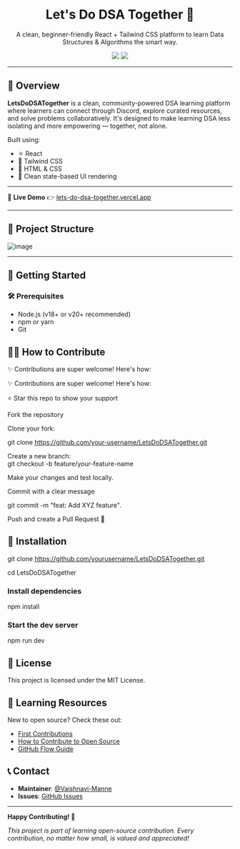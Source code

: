 <div align="center">
  <h1>Let's Do DSA Together 🚀</h1>
  <p>A clean, beginner-friendly React + Tailwind CSS platform to learn Data Structures & Algorithms the smart way.</p>

  <img src="https://img.shields.io/badge/Made%20with-React-blue?style=for-the-badge" />
  <img src="https://img.shields.io/badge/Level-Beginner%20Friendly-success?style=for-the-badge" />
</div>

---

## 📖 Overview

**LetsDoDSATogether** is a clean, community-powered DSA learning platform where learners can connect through Discord, explore curated resources, and solve problems collaboratively. It's designed to make learning DSA less isolating and more empowering — together, not alone.

Built using:
- ⚛️ React
- 💨 Tailwind CSS
- 🧾 HTML & CSS
- 🎯 Clean state-based UI rendering

---

🚀 **Live Demo** 👉 [lets-do-dsa-together.vercel.app](https://lets-do-dsa-together.vercel.app)

---

## 📂 Project Structure

![image](https://github.com/user-attachments/assets/faa606b0-4366-46ad-9304-d334250764f6)

---

## 🚀 Getting Started

### 🛠️ Prerequisites

- Node.js (v18+ or v20+ recommended)
- npm or yarn
- Git



## 🙋‍♀ How to Contribute
✨ Contributions are super welcome! Here's how:

✨ Contributions are super welcome! Here's how:

⭐ Star this repo to show your support

Fork the repository

Clone your fork:

git clone https://github.com/your-username/LetsDoDSATogether.git<br>

Create a new branch:<br>
git checkout -b feature/your-feature-name<br>

Make your changes and test locally.

Commit with a clear message<br>

git commit -m "feat: Add XYZ feature".<br>

Push and create a Pull Request 🚀

## 🔧 Installation
git clone https://github.com/yourusername/LetsDoDSATogether.git<br>

cd LetsDoDSATogether

### Install dependencies
npm install

### Start the dev server
npm run dev 
## 📄 License
This project is licensed under the MIT License.


## 🌱 Learning Resources

New to open source? Check these out:
- [First Contributions](https://firstcontributions.github.io/)
- [How to Contribute to Open Source](https://opensource.guide/how-to-contribute/)
- [GitHub Flow Guide](https://guides.github.com/introduction/flow/)


## 📞 Contact

- **Maintainer**: [@Vaishnavi-Manne](https://github.com/Vaishnavi-Manne)
- **Issues**: [GitHub Issues](https://github.com/Vaishnavi-Manne/LetsDoDsaTogether/issues)

---

**Happy Contributing! 🎉**

*This project is part of learning open-source contribution. Every contribution, no matter how small, is valued and appreciated!*
